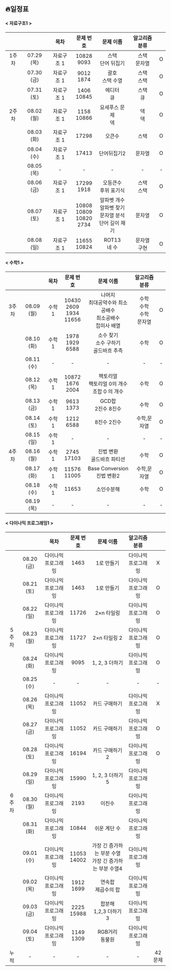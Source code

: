 ## 🔥일정표

#### < 자료구조1 >
|||목차|문제 번호|문제 이름|알고리즘 분류||
|:---:|:---:|:---:|:---:|:---:|:---:|:---:|
|1주차|07.29 (목)|자료구조 1|10828<br>9093|스택<br>단어 뒤집기|스택<br>문자열|O|
||07.30 (금)|자료구조 1|9012<br>1874|괄호<br>스택 수열|스택<br>스택|O|
||07.31 (토)|자료구조 1|1406<br>10845|에디터<br>큐|스택<br>큐|O|
|2주차|08.02 (월)|자료구조 1|1158<br>10866|요세푸스 문제<br>덱|덱<br>덱|O|
||08.03 (화)|자료구조 1|17298|오큰수|스택|O|
||08.04 (수)|자료구조 1|17413|단어뒤집기2|문자열|O|
||08.05 (목)|-|-|-|-|-|
||08.06 (금)|자료구조 1|17299<br>1918|오등큰수<br>후위 표기식|스택<br>스택|O|
||08.07 (토)|자료구조 1|10808<br>10809<br>10820<br>2734|알파벳 개수<br>알파벳 찾기<br>문자열 분석<br>단어 길이 재기|문자열|O|
||08.08 (일)|자료구조 1|11655<br>10824|ROT13<br>네 수|문자열<br>구현|O|

#### < 수학1 >
|||목차|문제 번호|문제 이름|알고리즘 분류||
|:---:|:---:|:---:|:---:|:---:|:---:|:---:|
|3주차|08.09 (월)|수학 1|10430<br>2609<br>1934<br>11656|나머지<br>최대공약수와 최소공배수<br>최소공배수<br>접미사 배열|수학<br>수학<br>수학<br>문자열|O|
||08.10 (화)|수학 1|1978<br>1929<br>6588|소수 찾기<br>소수 구하기<br>골드바흐 추측|수학|O|
||08.11 (수)|-|-|-|-|-|
||08.12 (목)|수학 1|10872<br>1676<br>2004|팩토리얼<br>팩토리얼 0의 개수<br>조합 0 의 개수|수학|O|
||08.13 (금)|수학 1|9613<br>1373|GCD합<br>2진수 8진수|수학|O|
||08.14 (토)|수학 1|1212<br>6588|8진수 2진수|수학,문자열|O|
||08.15 (일)|수학1|-|-|-|-|
|4주차|08.16 (월)|수학 1|2745<br>17103|진법 변환<br>골드바흐 파티션|수학|O|
||08.17 (화)|수학 1|11576<br>11005|Base Conversion<br>진법 변환2|수학,문자열|O|
||08.18 (수)|수학1 |11653|소인수분해|수학|O|
||08.19 (목)|-|-|-|-|-|

#### < 다이나믹 프로그래밍1 >
|||목차|문제 번호|문제 이름|알고리즘 분류||
|:---:|:---:|:---:|:---:|:---:|:---:|:---:|
||08.20 (금)|다이나믹 프로그래밍|1463|1로 만들기|다이나믹 프로그래밍|X|
||08.21 (토)|다이나믹 프로그래밍|1463|1로 만들기|다이나믹 프로그래밍|O|
||08.22 (일)|다이나믹 프로그래밍|11726|2×n 타일링|다이나믹 프로그래밍|O|
|5주차|08.23 (월)|다이나믹 프로그래밍|11727|2×n 타일링 2|다이나믹 프로그래밍|O|
||08.24 (화)|다이나믹 프로그래밍|9095|1, 2, 3 더하기|다이나믹 프로그래밍|O|
||08.25 (수)|-|-|-|-|-|
||08.26 (목)|다이나믹 프로그래밍|11052|카드 구매하기|다이나믹 프로그래밍|X|
||08.27 (금)|다이나믹 프로그래밍|11052|카드 구매하기|다이나믹 프로그래밍|O|
||08.28 (토)|다이나믹 프로그래밍|16194|카드 구매하기 2|다이나믹 프로그래밍|O|
||08.29 (일)|다이나믹 프로그래밍|15990|1, 2, 3 더하기 5|다이나믹 프로그래밍||
|6주차|08.30 (월)|다이나믹 프로그래밍|2193|이친수|다이나믹 프로그래밍||
||08.31 (화)|다이나믹 프로그래밍|10844|쉬운 계단 수|다이나믹 프로그래밍||
||09.01 (수)|다이나믹 프로그래밍|11053<br>14002|가장 긴 증가하는 부분 수열<br>가장 긴 증가하는 부분 수열4|다이나믹 프로그래밍||
||09.02 (목)|다이나믹 프로그래밍|1912<br>1699|연속합<br>제곱수의 합|다이나믹 프로그래밍||
||09.03 (금)|다이나믹 프로그래밍|2225<br>15988|합분해<br>1,2,3 더하기 3|다이나믹 프로그래밍||
||09.04 (토)|다이나믹 프로그래밍|1149<br>1309|RGB거리<br>동물원|다이나믹 프로그래밍||
|누적|-|-|-|-|-|42문제|
